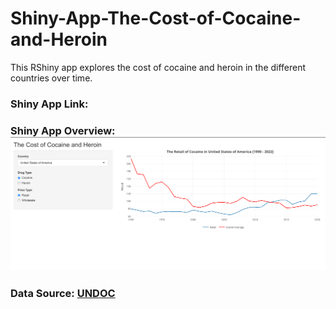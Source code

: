 # Shiny-App-The-Cost-of-Cocaine-and-Heroin

This RShiny app explores the cost of cocaine and heroin in the different countries over time.

### Shiny App Link:

### Shiny App Overview: ![shiny_app](images/cocaine_and_herion_shiny_app.png)

### Data Source: [UNDOC](https://data.world/makeovermonday/2022w46)
